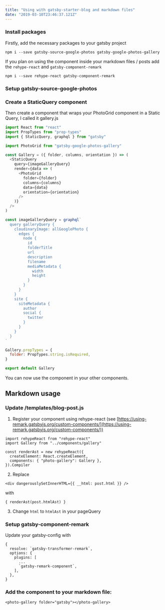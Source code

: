 ```yaml
---
title: "Using with gatsby-starter-blog and markdown files"
date: "2019-03-10T23:46:37.121Z"
---
```


### Install packages

Firstly, add the necessary packages to your gatsby project

```
npm i --save gatsby-source-google-photos gatsby-google-photos-gallery
```

If you plan on using the component inside your markdown files / posts add the `rehype-react` and `gatsby-component-remark`

```
npm i --save rehype-react gatsby-component-remark
```

### Setup gatsby-source-google-photos

### Create a StaticQuery component

Then create a component that wraps your PhotoGrid component in a Static Query, I called it gallery.js

```javascript
import React from "react"
import PropTypes from "prop-types"
import { StaticQuery, graphql } from "gatsby"

import PhotoGrid from "gatsby-google-photos-gallery"

const Gallery = ({ folder, columns, orientation }) => (
  <StaticQuery
    query={imageGalleryQuery}
    render={data => (
      <PhotoGrid
        folder={folder}
        columns={columns}
        data={data}
        orientation={orientation}
      />
    )}
  />
)

const imageGalleryQuery = graphql`
  query galleryQuery {
    cloudinaryImage: allGooglePhoto {
      edges {
        node {
          id
          folderTitle
          url
          description
          filename
          mediaMetadata {
            width
            height
          }
        }
      }
    }
    site {
      siteMetadata {
        author
        social {
          twitter
        }
      }
    }
  }
`

Gallery.propTypes = {
  folder: PropTypes.string.isRequired,
}

export default Gallery
```

You can now use the component in your other components.

## Markdown usage

### Update /templates/blog-post.js

1. Register your component using rehype-react (see [https://using-remark.gatsbyjs.org/custom-components/](https://using-remark.gatsbyjs.org/custom-components/))

```
import rehypeReact from "rehype-react"
import Gallery from "../components/gallery"

const renderAst = new rehypeReact({
  createElement: React.createElement,
  components: { "photo-gallery": Gallery },
}).Compiler
```

2. Replace

```
<div dangerouslySetInnerHTML={{ __html: post.html }} />
```

with

```
{ renderAst(post.htmlAst) }
```

3. Change `html` to `htmlAst` in your pageQuery

### Setup gatsby-component-remark

Update your gatsby-config with

```
{
  resolve: `gatsby-transformer-remark`,
  options: {
    plugins: [
      ...
      `gatsby-remark-component`,
    ],
  },
}
```

### Add the component to your markdown file:

```
<photo-gallery folder="gatsby"></photo-gallery>
```
